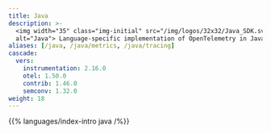 ```yaml
---
title: Java
description: >-
  <img width="35" class="img-initial" src="/img/logos/32x32/Java_SDK.svg"
  alt="Java"> Language-specific implementation of OpenTelemetry in Java.
aliases: [/java, /java/metrics, /java/tracing]
cascade:
  vers:
    instrumentation: 2.16.0
    otel: 1.50.0
    contrib: 1.46.0
    semconv: 1.32.0
weight: 18
---
```


{{% languages/index-intro java /%}}
